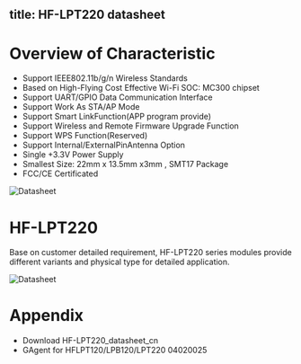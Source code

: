 title: HF-LPT220 datasheet
---

# Overview of Characteristic

* Support IEEE802.11b/g/n Wireless Standards
* Based on High-Flying Cost Effective Wi-Fi SOC: MC300 chipset
* Support UART/GPIO Data Communication Interface
* Support Work As STA/AP Mode
* Support Smart LinkFunction(APP program provide)
* Support Wireless and Remote Firmware Upgrade Function
* Support WPS Function(Reserved)
* Support Internal/ExternalPinAntenna Option
* Single +3.3V Power Supply
* Smallest Size: 22mm x 13.5mm x3mm , SMT17 Package
* FCC/CE Certificated

![Datasheet](../../../../assets/en-us/module_source/HF/LPT220/11.png)

# HF-LPT220

Base on customer detailed requirement, HF-LPT220 series modules provide different variants and physical type for detailed application.

![Datasheet](../../../../assets/en-us/module_source/HF/LPT220/12.png)


# Appendix

* Download HF-LPT220_datasheet_cn
* GAgent for HFLPT120/LPB120/LPT220 04020025